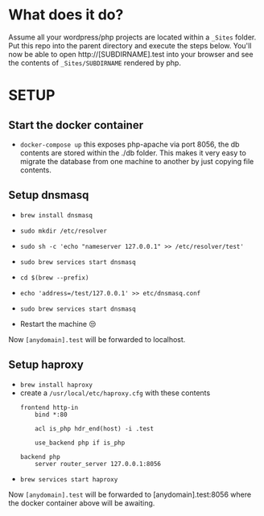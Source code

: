 # What does it do?

Assume all your wordpress/php projects are located within a `_Sites` folder.
Put this repo into the parent directory and execute the steps below. You'll now be able to open http://[SUBDIRNAME].test into your browser and see the contents of `_Sites/SUBDIRNAME` rendered by php.

# SETUP

## Start the docker container

- `docker-compose up`
  this exposes php-apache via port 8056, the db contents are stored within the ./db folder. This makes it very easy to migrate the database from one machine to another by just copying file contents.

## Setup dnsmasq

- `brew install dnsmasq`
- `sudo mkdir /etc/resolver`
- `sudo sh -c 'echo "nameserver 127.0.0.1" >> /etc/resolver/test'`
- `sudo brew services start dnsmasq`
- `cd $(brew --prefix)`
- `echo 'address=/test/127.0.0.1' >> etc/dnsmasq.conf`
- `sudo brew services start dnsmasq`

- Restart the machine 😒

Now `[anydomain].test` will be forwarded to localhost.

## Setup haproxy

- `brew install haproxy`
- create a `/usr/local/etc/haproxy.cfg` with these contents
  ```
  frontend http-in
      bind *:80

      acl is_php hdr_end(host) -i .test

      use_backend php if is_php

  backend php
      server router_server 127.0.0.1:8056
  ```
- `brew services start haproxy`

Now `[anydomain].test` will be forwarded to [anydomain].test:8056 where the docker container above will be awaiting.
